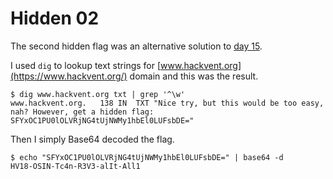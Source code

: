 # Hidden 02

The second hidden flag was an alternative solution to [day 15](../day15/README.md).

I used `dig` to lookup text strings for [www.hackvent.org](https://www.hackvent.org/) domain and this was the result.

```
$ dig www.hackvent.org txt | grep '^\w'
www.hackvent.org.	138	IN	TXT	"Nice try, but this would be too easy, nah? However, get a hidden flag: SFYxOC1PU0lOLVRjNG4tUjNWMy1hbEl0LUFsbDE="
```

Then I simply Base64 decoded the flag.

```
$ echo "SFYxOC1PU0lOLVRjNG4tUjNWMy1hbEl0LUFsbDE=" | base64 -d
HV18-OSIN-Tc4n-R3V3-alIt-All1
```
